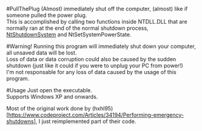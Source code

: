 #PullThePlug
(Almost) immediately shut off the computer, (almost) like if someone pulled the power plug.  
This is accomplished by calling two functions inside NTDLL.DLL that are normally ran at the end of the normal shutdown process, [NtShutdownSystem](http://undocumented.ntinternals.net/index.html?page=UserMode%2FUndocumented%20Functions%2FHardware%2FNtShutdownSystem.html) and NtSetSystemPowerState.  

#Warning!
Running this program will immediately shut down your computer, all unsaved data will be lost.  
Loss of data or data corruption could also be caused by the sudden shutdown (just like it could if you were to unplug your PC from power!)  
I'm not responsable for any loss of data caused by the usage of this program.  

#Usage
Just open the executable.  
Supports Windows XP and onwards.  

Most of the original work done by (hxhl95)[https://www.codeproject.com/Articles/34194/Performing-emergency-shutdowns], I just reimplemented part of their code.

